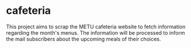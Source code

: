# cafeteria
This project aims to scrap the METU cafeteria website to fetch information regarding the month's menus.
The information will be processed to inform the mail subscribers about the upcoming meals of their choices.

